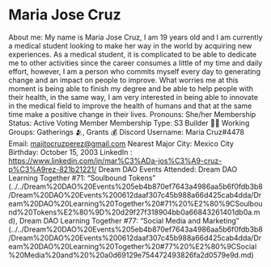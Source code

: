 # Maria Jose Cruz

About me: My name is Maria Jose Cruz, I am 19 years old and I am currently a medical student looking to make her way in the world by acquiring new experiences. As a medical student, it is complicated to be able to dedicate me to other activities since the career consumes a little of my time and daily effort, however, I am a person who commits myself every day to generating change and an impact on people to improve. What worries me at this moment is being able to finish my degree and be able to help people with their health, in the same way, I am very interested in being able to innovate in the medical field to improve the health of humans and that at the same time make a positive change in their lives.
Pronouns: She/her
Membership Status: Active Voting Member
Membership Type: S3 Builder 🧑‍🚀
Working Groups: Gatherings 🫂, Grants 💰
Discord Username: Maria Cruz#4478
Email: majitocruzperez@gmail.com
Nearest Major City: Mexico City
Birthday: October 15, 2003
LinkedIn : https://www.linkedin.com/in/mar%C3%ADa-jos%C3%A9-cruz-p%C3%A9rez-821b21221/
Dream DAO Events Attended: Dream DAO Learning Together #71: “Soulbound Tokens” (../../Dream%20DAO%20Events%205eb4b870ef7643a4986aa5b6f0fdb3b8/Dream%20DAO%20Events%200612daaf307c45b988a66d425cab4dda/Dream%20DAO%20Learning%20Together%20#71%20%E2%80%9CSoulbound%20Tokens%E2%80%9D%20d29f27f318904bb0a66843261401db0a.md), Dream DAO Learning Together #77: “Social Media and Marketing” (../../Dream%20DAO%20Events%205eb4b870ef7643a4986aa5b6f0fdb3b8/Dream%20DAO%20Events%200612daaf307c45b988a66d425cab4dda/Dream%20DAO%20Learning%20Together%20#77%20%E2%80%9CSocial%20Media%20and%20%20a0d69129e754472493826fa2d0579e9d.md)